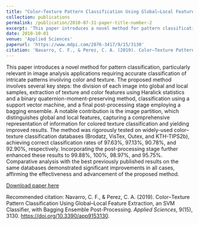 ```yaml
---
title: "Color–Texture Pattern Classification Using Global–Local Feature Extraction, an SVM Classifier, with Bagging Ensemble Post-Processing"
collection: publications
permalink: /publication/2010-07-31-paper-title-number-2
excerpt: 'This paper introduces a novel method for pattern classification, particularly relevant in image analysis applications requiring accurate classification of intricate patterns involving color and texture.'
date: 2010-10-01
venue: 'Applied Sciences'
paperurl: 'https://www.mdpi.com/2076-3417/9/15/3130'
citation: 'Navarro, C. F., & Perez, C. A. (2019). Color–Texture Pattern Classification Using Global–Local Feature Extraction, an SVM Classifier, with Bagging Ensemble Post-Processing. <i>Applied Sciences</i>, 9(15), 3130. https://doi.org/10.3390/app9153130.'
---
```

This paper introduces a novel method for pattern classification, particularly relevant in image analysis applications requiring accurate classification of intricate patterns involving color and texture. The proposed method involves several key steps: the division of each image into global and local samples, extraction of texture and color features using Haralick statistics and a binary quaternion-moment-preserving method, classification using a support vector machine, and a final post-processing stage employing a bagging ensemble. A notable contribution is the image partition, which distinguishes global and local features, capturing a comprehensive representation of information for colored texture classification and yielding improved results. The method was rigorously tested on widely-used color–texture classification databases (Brodatz, VisTex, Outex, and KTH-TIPS2b), achieving correct classification rates of 97.63%, 97.13%, 90.78%, and 92.90%, respectively. Incorporating the post-processing stage further enhanced these results to 99.88%, 100%, 98.97%, and 95.75%. Comparative analysis with the best previously published results on the same databases demonstrated significant improvements in all cases, affirming the effectiveness and advancement of the proposed method.

[Download paper here](https://www.mdpi.com/2076-3417/9/15/3130/pdf?version=1565081957)

Recommended citation: Navarro, C. F., & Perez, C. A. (2019). Color–Texture Pattern Classification Using Global–Local Feature Extraction, an SVM Classifier, with Bagging Ensemble Post-Processing. <i>Applied Sciences</i>, 9(15), 3130. https://doi.org/10.3390/app9153130.
